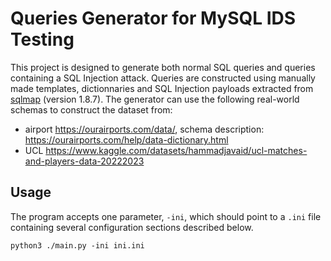 # Queries Generator for MySQL IDS Testing

This project is designed to generate both normal SQL queries and queries containing a SQL Injection attack. Queries are constructed using manually made templates, dictionnaries and SQL Injection payloads extracted from [sqlmap](https://github.com/sqlmapproject/sqlmap/tree/1.8.7) (version 1.8.7). The generator can use the following real-world schemas to construct the dataset from:

- airport https://ourairports.com/data/, schema description: https://ourairports.com/help/data-dictionary.html
- UCL https://www.kaggle.com/datasets/hammadjavaid/ucl-matches-and-players-data-20222023

## Usage

The program accepts one parameter, `-ini`, which should point to a `.ini` file containing several configuration sections described below. 

```
python3 ./main.py -ini ini.ini 
```